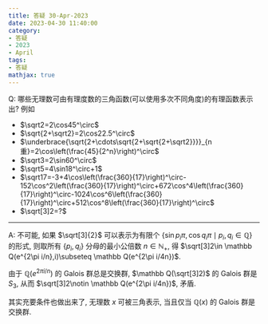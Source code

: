 ```yaml
---
title: 答疑 30-Apr-2023
date: 2023-04-30 11:40:00
category: 
- 答疑
- 2023
- April
tags: 
- 答疑
mathjax: true
---
```


Q: 哪些无理数可由有理度数的三角函数(可以使用多次不同角度)的有理函数表示出? 例如

* $\sqrt2=2\cos45^\circ$
* $\sqrt{2+\sqrt2}=2\cos22.5^\circ$
* $\underbrace{\sqrt{2+\cdots\sqrt{2+\sqrt{2+\sqrt2}}}}_{n重}=2\cos\left(\frac{45}{2^n}\right)^\circ$
* $\sqrt3=2\sin60^\circ$
* $\sqrt5=4\sin18^\circ+1$
* $\sqrt17=-3+4\cos\left(\frac{360}{17}\right)^\circ-152\cos^2\left(\frac{360}{17}\right)^\circ+672\cos^4\left(\frac{360}{17}\right)^\circ-1024\cos^6\left(\frac{360}{17}\right)^\circ+512\cos^8\left(\frac{360}{17}\right)^\circ$
* $\sqrt[3]2=?$

***

A: 不可能, 如果 $\sqrt[3]{2}$ 可以表示为有限个 $\{\sin p_i\pi, \cos q_i\pi\mid p_i,q_i\in \mathbb Q\}$ 的形式, 则取所有 $\{p_i,q_i\}$ 分母的最小公倍数 $n\in \mathbb N_+$, 得 $\sqrt[3]2\in \mathbb Q(e^{2\pi i/n},i)\subseteq \mathbb Q(e^{2\pi i/4n})$.

由于 $\mathbb Q(e^{2\pi i/n})$ 的 Galois 群总是交换群, $\mathbb Q(\sqrt[3]2)$ 的 Galois 群是 $S_3$, 从而 $\sqrt[3]2\notin \mathbb Q(e^{2\pi i/4n})$, 矛盾.

其实充要条件也做出来了, 无理数 $x$ 可被三角表示, 当且仅当 $\mathbb Q(x)$ 的 Galois 群是交换群.

